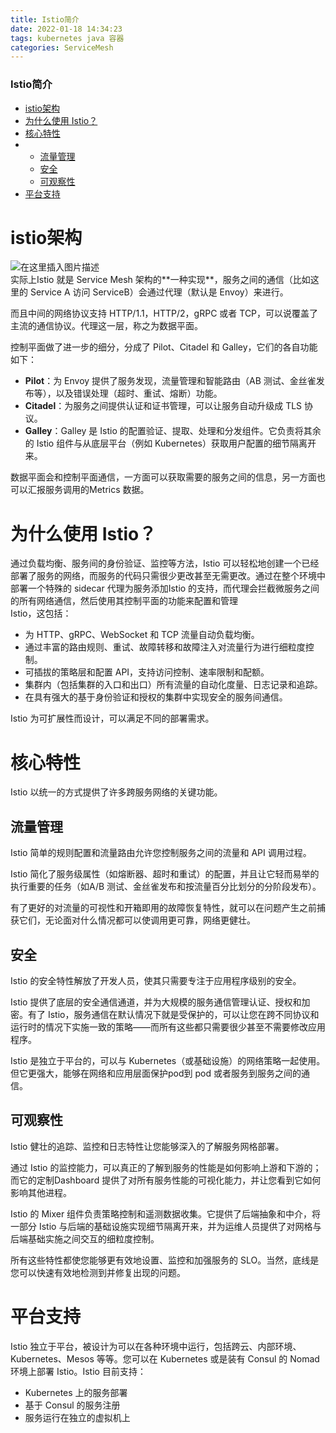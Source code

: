 ```yaml
---
title: Istio简介
date: 2022-01-18 14:34:23
tags: kubernetes java 容器
categories: ServiceMesh
---
```


<!--more-->

### Istio简介

- [istio架构](#istio_2)
- [为什么使⽤ Istio？](#_Istio_17)
- [核心特性](#_28)
- - [流量管理](#_31)
  - [安全](#_38)
  - [可观察性](#_45)
- [平台⽀持](#_55)

# istio架构

![在这里插入图片描述](https://img-blog.csdnimg.cn/78572ce48d444c96a83397d51c69d356.png?x-oss-process=image/watermark,type_d3F5LXplbmhlaQ,shadow_50,text_Q1NETiBAZkZlZS1vcHM=,size_20,color_FFFFFF,t_70,g_se,x_16)  
实际上Istio 就是 Service Mesh 架构的**⼀种实现**，服务之间的通信（⽐如这⾥的 Service A 访问 ServiceB）会通过代理（默认是 Envoy）来进⾏。

⽽且中间的⽹络协议⽀持 HTTP/1.1，HTTP/2，gRPC 或者 TCP，可以说覆盖了主流的通信协议。代理这⼀层，称之为数据平⾯。

控制平⾯做了进⼀步的细分，分成了 Pilot、Citadel 和 Galley，它们的各⾃功能如下：

- **Pilot**：为 Envoy 提供了服务发现，流量管理和智能路由（AB 测试、⾦丝雀发布等），以及错误处理（超时、重试、熔断）功能。
- **Citadel**：为服务之间提供认证和证书管理，可以让服务⾃动升级成 TLS 协议。
- **Galley**：Galley 是 Istio 的配置验证、提取、处理和分发组件。它负责将其余的 Istio 组件与从底层平台（例如 Kubernetes）获取⽤户配置的细节隔离开来。

数据平⾯会和控制平⾯通信，⼀⽅⾯可以获取需要的服务之间的信息，另⼀⽅⾯也可以汇报服务调⽤的Metrics 数据。

# 为什么使⽤ Istio？

通过负载均衡、服务间的身份验证、监控等⽅法，Istio 可以轻松地创建⼀个已经部署了服务的⽹络，⽽服务的代码只需很少更改甚⾄⽆需更改。通过在整个环境中部署⼀个特殊的 sidecar 代理为服务添加Istio 的⽀持，⽽代理会拦截微服务之间的所有⽹络通信，然后使⽤其控制平⾯的功能来配置和管理  
Istio，这包括：

- 为 HTTP、gRPC、WebSocket 和 TCP 流量⾃动负载均衡。
- 通过丰富的路由规则、重试、故障转移和故障注⼊对流量⾏为进⾏细粒度控制。
- 可插拔的策略层和配置 API，⽀持访问控制、速率限制和配额。
- 集群内（包括集群的⼊⼝和出⼝）所有流量的⾃动化度量、⽇志记录和追踪。
- 在具有强⼤的基于身份验证和授权的集群中实现安全的服务间通信。

Istio 为可扩展性⽽设计，可以满⾜不同的部署需求。

# 核心特性

Istio 以统⼀的⽅式提供了许多跨服务⽹络的关键功能。

## 流量管理

Istio 简单的规则配置和流量路由允许您控制服务之间的流量和 API 调⽤过程。

Istio 简化了服务级属性（如熔断器、超时和重试）的配置，并且让它轻⽽易举的执⾏重要的任务（如A/B 测试、⾦丝雀发布和按流量百分⽐划分的分阶段发布）。

有了更好的对流量的可视性和开箱即⽤的故障恢复特性，就可以在问题产⽣之前捕获它们，⽆论⾯对什么情况都可以使调⽤更可靠，⽹络更健壮。

## 安全

Istio 的安全特性解放了开发⼈员，使其只需要专注于应⽤程序级别的安全。

Istio 提供了底层的安全通信通道，并为⼤规模的服务通信管理认证、授权和加密。有了 Istio，服务通信在默认情况下就是受保护的，可以让您在跨不同协议和运⾏时的情况下实施⼀致的策略——⽽所有这些都只需要很少甚⾄不需要修改应⽤程序。

Istio 是独⽴于平台的，可以与 Kubernetes（或基础设施）的⽹络策略⼀起使⽤。但它更强⼤，能够在⽹络和应⽤层⾯保护pod到 pod 或者服务到服务之间的通信。

## 可观察性

Istio 健壮的追踪、监控和⽇志特性让您能够深⼊的了解服务⽹格部署。

通过 Istio 的监控能⼒，可以真正的了解到服务的性能是如何影响上游和下游的；⽽它的定制Dashboard 提供了对所有服务性能的可视化能⼒，并让您看到它如何影响其他进程。

Istio 的 Mixer 组件负责策略控制和遥测数据收集。它提供了后端抽象和中介，将⼀部分 Istio 与后端的基础设施实现细节隔离开来，并为运维⼈员提供了对⽹格与后端基础实施之间交互的细粒度控制。

所有这些特性都使您能够更有效地设置、监控和加强服务的 SLO。当然，底线是您可以快速有效地检测到并修复出现的问题。

# 平台⽀持

Istio 独⽴于平台，被设计为可以在各种环境中运⾏，包括跨云、内部环境、Kubernetes、Mesos 等等。您可以在 Kubernetes 或是装有 Consul 的 Nomad 环境上部署 Istio。Istio ⽬前⽀持：

- Kubernetes 上的服务部署
- 基于 Consul 的服务注册
- 服务运⾏在独⽴的虚拟机上